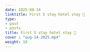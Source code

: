 ```yaml
---
date: 2025-08-14
linktitle: First 5 stay hotel stay 🏨
type:
- post
- posts
title: First 5 stay hotel stay 🏨
cover : "aug-14-2025.mp4"
weight: 10
---
```




